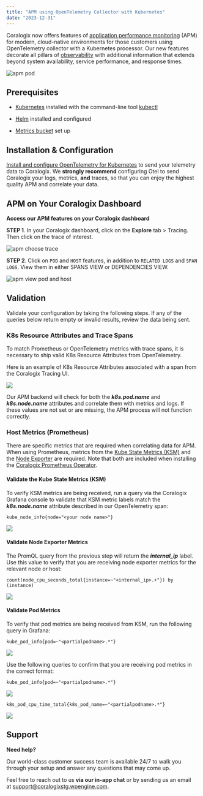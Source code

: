 ```yaml
---
title: "APM using OpenTelemetry Collector with Kubernetes"
date: "2023-12-31"
---
```


Coralogix now offers features of [application performance monitoring](https://coralogixstg.wpengine.com/docs/apm/) (APM) for modern, cloud-native environments for those customers using OpenTelemetry collector with a Kubernetes processor. Our new features decorate all pillars of [observability](https://coralogixstg.wpengine.com/blog/what-is-observability/) with additional information that extends beyond system availability, service performance, and response times.

![apm pod](images/New-pod-1024x575.png)

## Prerequisites

- [Kubernetes](https://kubernetes.io/) installed with the command-line tool [kubectl](https://kubernetes.io/docs/tasks/tools/#kubectl)

- [Helm](https://helm.sh/) installed and configured

- [Metrics bucket](https://coralogixstg.wpengine.com/docs/archive-s3-bucket-forever/) set up

## Installation & Configuration

[Install and configure OpenTelemetry for Kubernetes](https://coralogixstg.wpengine.com/docs/otel-collector-for-k8s/) to send your telemetry data to Coralogix. We **strongly recommend** configuring Otel to send Coralogix your logs, metrics, **and** traces, so that you can enjoy the highest quality APM and correlate your data.

## APM on Your Coralogix Dashboard

**Access our APM features on your Coralogix dashboard**

**STEP 1**. In your Coralogix dashboard, click on the **Explore** tab > Tracing. Then click on the trace of interest.

![apm choose trace](images/Untitled-22-1024x549.png)

**STEP 2**. Click on `POD` and `HOST` features, in addition to `RELATED LOGS` and `SPAN LOGS`. View them in either SPANS VIEW or DEPENDENCIES VIEW.

![apm view pod and host](images/Untitled-23-1024x571.png)

## Validation

Validate your configuration by taking the following steps. If any of the queries below return empty or invalid results, review the data being sent.

### K8s Resource Attributes and Trace Spans

To match Prometheus or OpenTelemetry metrics with trace spans, it is necessary to ship valid K8s Resource Attributes from OpenTelemetry.

Here is an example of K8s Resource Attributes associated with a span from the Coralogix Tracing UI.

![](images/Screenshot-2023-03-22-at-15.20.38-1024x726.png)

Our APM backend will check for both the **_k8s.pod.name_** and _**k8s.node.name**_ attributes and correlate them with metrics and logs. If these values are not set or are missing, the APM process will not function correctly.

### Host Metrics (Prometheus)

There are specific metrics that are required when correlating data for APM. When using Prometheus, metrics from the [Kube State Metrics (KSM)](https://github.com/kubernetes/kube-state-metrics) and the [Node Exporter](https://github.com/prometheus/node_exporter) are required. Note that both are included when installing the [Coralogix Prometheus Operator](https://github.com/coralogix/telemetry-shippers/tree/master/metrics/prometheus/operator).

#### **Validate the Kube State Metrics (KSM)**

To verify KSM metrics are being received, run a query via the Coralogix Grafana console to validate that KSM metric labels match the **_k8s.node.name_** attribute described in our OpenTelemetry span:

```
kube_node_info{node="<your node name>"}
```

![](images/Screenshot-2023-03-22-at-15.49.16-1024x500.png)

#### **Validate Node Exporter Metrics**

The PromQL query from the previous step will return the **_internal\_ip_** label. Use this value to verify that you are receiving node exporter metrics for the relevant node or host:

```
count(node_cpu_seconds_total{instance=~"<internal_ip>.+"}) by (instance)
```

![](images/Screenshot-2023-03-22-at-15.57.56-1024x504.png)

#### **Validate Pod Metrics**

To verify that pod metrics are being received from KSM, run the following query in Grafana:

```
kube_pod_info{pod=~"<partialpodname>.*"}
```

![](images/Screenshot-2023-03-22-at-16.09.56-1024x520.png)

Use the following queries to confirm that you are receiving pod metrics in the correct format:

```
kube_pod_info{pod=~"<partialpodname>.*"}
```

![](images/Screenshot-2023-03-22-at-16.14.33-1024x520.png)

```
k8s_pod_cpu_time_total{k8s_pod_name=~"<partialpodname>.*"}
```

![](images/Screenshot-2023-03-22-at-16.18.12-1024x520.png)

## **Support**

**Need help?**

Our world-class customer success team is available 24/7 to walk you through your setup and answer any questions that may come up.

Feel free to reach out to us **via our in-app chat** or by sending us an email at [support@coralogixstg.wpengine.com](mailto:support@coralogixstg.wpengine.com).
